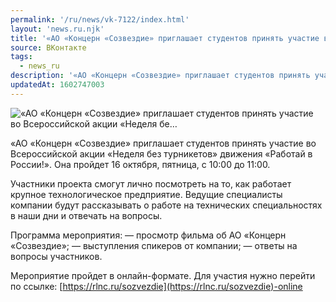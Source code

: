 ```yaml
---
permalink: '/ru/news/vk-7122/index.html'
layout: 'news.ru.njk'
title: '«АО «Концерн «Созвездие» приглашает студентов принять участие во Всероссийской акции «Неделя бе'
source: ВКонтакте
tags:
  - news_ru
description: '«АО «Концерн «Созвездие» приглашает студентов принять участие во Всероссийской акции «Неделя бе…'
updatedAt: 1602747003
---
```

![«АО «Концерн «Созвездие» приглашает студентов принять участие во Всероссийской акции «Неделя бе…](https://sun9-48.userapi.com/impg/RpaQEiEIP0obm7eVSlGJTfFiVyLuuI0gTPNRqA/WiuplutEVY8.jpg?size=1200x800&quality=96&proxy=1&sign=1121acd7c93e505c624b46d9a612f3e2&c_uniq_tag=Vl2a25B8ScdO1ze_TFBxEtB4i_bUdNicV7BGO8Kj5y8&type=album)

«АО «Концерн «Созвездие» приглашает студентов принять участие во Всероссийской акции «Неделя без турникетов» движения «Работай в России!». Она пройдет 16 октября, пятница, с 10:00 до 11:00.

Участники проекта смогут лично посмотреть на то, как работает крупное технологическое предприятие. Ведущие специалисты компании будут рассказывать о работе на технических специальностях в наши дни и отвечать на вопросы.

Программа мероприятия:
— просмотр фильма об АО «Концерн «Созвездие»;
— выступления спикеров от компании;
— ответы на вопросы участников.

Мероприятие пройдет в онлайн-формате. Для участия нужно перейти по ссылке: [https://rlnc.ru/sozvezdie](https://rlnc.ru/sozvezdie)-online

